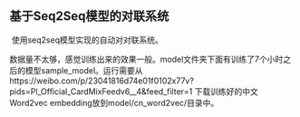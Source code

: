 ## 基于Seq2Seq模型的对联系统

​	使用seq2seq模型实现的自动对对联系统。

​	数据量不太够，感觉训练出来的效果一般。model文件夹下面有训练了7个小时之后的模型sample_model。运行需要从https://weibo.com/p/23041816d74e01f0102x77v?pids=Pl_Official_CardMixFeedv6__4&feed_filter=1 下载训练好的中文Word2vec embedding放到model/cn_word2vec/目录中。



